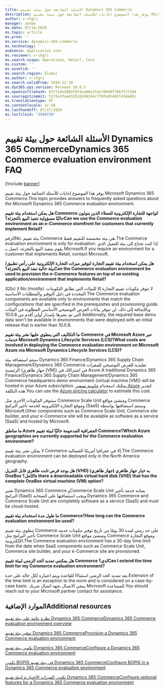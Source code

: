 ```yaml
---
title: الأسئلة الشائعة حول بيئة تقييم Dynamics 365 Commerce
description: يوفر هذا الموضوع إجابات للأسئلة الشائعة حول بيئة تقييم Microsoft Dynamics 365 Commerce.
author: v-chgri
manager: annbe
ms.date: 07/16/2020
ms.topic: article
ms.prod: ''
ms.service: dynamics-365-commerce
ms.technology: ''
audience: Application user
ms.reviewer: v-chgri
ms.search.scope: Operations, Retail, Core
ms.custom: ''
ms.assetid: ''
ms.search.region: Global
ms.author: v-chgri
ms.search.validFrom: 2019-12-10
ms.dyn365.ops.version: Release 10.0.5
ms.openlocfilehash: 637714e28b9f8f4aa66e251e709d8f78bff2739d
ms.sourcegitcommit: 5175e3fae432016246244cf70fe05465f43de88c
ms.translationtype: HT
ms.contentlocale: ar-SA
ms.lasthandoff: 07/17/2020
ms.locfileid: "3599739"
---
```

# <a name="dynamics-365-commerce-evaluation-environment-faq"></a><span data-ttu-id="bbea1-103">الأسئلة الشائعة حول بيئة تقييم Dynamics 365 Commerce</span><span class="sxs-lookup"><span data-stu-id="bbea1-103">Dynamics 365 Commerce evaluation environment FAQ</span></span>

[!include [banner](includes/banner.md)]

<span data-ttu-id="bbea1-104">يوفر هذا الموضوع إجابات للأسئلة الشائعة حول بيئة تقييم Microsoft Dynamics 365 Commerce.</span><span class="sxs-lookup"><span data-stu-id="bbea1-104">This topic provides answers to frequently asked questions about the Microsoft Dynamics 365 Commerce evaluation environment.</span></span>

<span data-ttu-id="bbea1-105">**هل يمكن استخدام بيئة تقييم Commerce كواجهة للتجارة الإلكترونية للعملاء الذين يتولون حاليًا مسؤولية تنفيذ البيع بالتجزئة؟**</span><span class="sxs-lookup"><span data-stu-id="bbea1-105">**Can we use the Commerce evaluation environment as an e-Commerce storefront for customers that currently implement Retail?**</span></span>

<span data-ttu-id="bbea1-106">الرقم</span><span class="sxs-lookup"><span data-stu-id="bbea1-106">No.</span></span> <span data-ttu-id="bbea1-107">بيئة تقييم Commerce هي بيئة مخصصة للتقييم فقط.</span><span class="sxs-lookup"><span data-stu-id="bbea1-107">The Commerce evaluation environment is only for evaluation.</span></span> <span data-ttu-id="bbea1-108">إذا كنت تحتاج إلى بيئة للعميل الذي يقوم بتنفيذ البيع بالتجزئة، اتصل بـ Microsoft.</span><span class="sxs-lookup"><span data-stu-id="bbea1-108">If you require an environment for a customer that implements Retail, contact Microsoft.</span></span>

<span data-ttu-id="bbea1-109">**هل يمكن استخدام بيئة تقييم التجارة لتوفير ميزات التجارة الإلكترونية على رأس تطبيق/بيئة حالية تنفذ البيع بالتجزئة؟**</span><span class="sxs-lookup"><span data-stu-id="bbea1-109">**Can the Commerce evaluation environment be used to provision the e-Commerce features on top of an existing application/environment that implements Retail?**</span></span>

<span data-ttu-id="bbea1-110">لا (غالبًا).</span><span class="sxs-lookup"><span data-stu-id="bbea1-110">No (mostly).</span></span> <span data-ttu-id="bbea1-111">لا تتوفر مكونات تقييم التجارة إلا للبيئات التي تطابق التكوينات المحددة في دليل التوفير والمتطلبات الأساسية.</span><span class="sxs-lookup"><span data-stu-id="bbea1-111">The Commerce evaluation components are available only to environments that match the configurations that are specified in the prerequisites and provisioning guide.</span></span> <span data-ttu-id="bbea1-112">وبالإضافة إلى ذلك، لن تتوفر بيانات العرض التوضيحي الأساسي المطلوبة في البيئات التي تم نشرها بإصدار أولي أقدم من 10.0.8.</span><span class="sxs-lookup"><span data-stu-id="bbea1-112">Additionally, the required base demo data won't be available in environments that were deployed with an initial release that is earlier than 10.0.8.</span></span> 

<span data-ttu-id="bbea1-113">**ما التكاليف التي ينطوي عليها نشر بيئة تقييم Commerce في Microsoft Azure عبر خدمات Microsoft Dynamics Lifecycle Services (LCS)؟**</span><span class="sxs-lookup"><span data-stu-id="bbea1-113">**What costs are involved in deploying the Commerce evaluation environment on Microsoft Azure via Microsoft Dynamics Lifecycle Services (LCS)?**</span></span>

<span data-ttu-id="bbea1-114">ستتم استضافة بيئة Dynamics 365 Finance/Dynamics 365 Supply Chain Management/Dynamics 365 Commerce تقليدية للعرض التوضيحي للمقرات الرئيسية (جهاز ظاهري \[VM\]) في اشتراكك في Azure.</span><span class="sxs-lookup"><span data-stu-id="bbea1-114">A traditional Dynamics 365 Finance/Dynamics 365 Supply Chain Management/Dynamics 365 Commerce headquarters demo environment (virtual machine \[VM\]) will be hosted in your Azure subscription.</span></span> <span data-ttu-id="bbea1-115">يمكنك استخدام [حاسبة تسعير Azure](https://azure.microsoft.com/pricing/calculator/) لتقدير هذه التكلفة.</span><span class="sxs-lookup"><span data-stu-id="bbea1-115">You can use the [Azure pricing calculator](https://azure.microsoft.com/pricing/calculator/) to estimate this cost.</span></span>

<span data-ttu-id="bbea1-116">ستتوفر المكونات الأخرى مثل Commerce Scale Unit ومنشئ مواقع Commerce وموقع التجارة الإلكترونية كخدمة تأجير البرامج (SaaS) وستتم استضافتها بواسطة Microsoft.</span><span class="sxs-lookup"><span data-stu-id="bbea1-116">Other components such as Commerce Scale Unit, Commerce site builder, and your e-Commerce site will be available as software as a service (SaaS) and hosted by Microsoft.</span></span>

<span data-ttu-id="bbea1-117">**ما مناطق Azure الجغرافية المدعومة حاليًا لبيئة تقييم Commerce؟**</span><span class="sxs-lookup"><span data-stu-id="bbea1-117">**Which Azure geographies are currently supported for the Commerce evaluation environment?**</span></span>

<span data-ttu-id="bbea1-118">لا يمكن نشر بيئة تقييم Commerce إلا في جغرافيا أمريكا الشمالية.</span><span class="sxs-lookup"><span data-stu-id="bbea1-118">The Commerce evaluation environment can be deployed only in the North America geography.</span></span>

<span data-ttu-id="bbea1-119">**هل يوجد قرص ثابت ظاهري قابل للتنزيل (VHD) به خيار جهاز ظاهري (جهاز ظاهري) OneBox كامل؟**</span><span class="sxs-lookup"><span data-stu-id="bbea1-119">**Is there a downloadable virtual hard disk (VHD) that has the complete OneBox virtual machine (VM) option?**</span></span>

<span data-ttu-id="bbea1-120">تعتبر Dynamics 365 Commerce وCommerce Scale Unit بمثابة خدمة تأجير البرامج‬ (SaaS) ويجب استضافتها على السحابة.</span><span class="sxs-lookup"><span data-stu-id="bbea1-120">Dynamics 365 Commerce and Commerce Scale Unit are completely software as a service (SaaS) and must be cloud-hosted.</span></span>

<span data-ttu-id="bbea1-121">**ما طول مدة استخدام بيئة تقييم Commerce؟**</span><span class="sxs-lookup"><span data-stu-id="bbea1-121">**How long can the Commerce evaluation environment be used?**</span></span>

<span data-ttu-id="bbea1-122">تنطوي بيئة تقييم Commerce على حد زمني لمدة 30 يومًا من تاريخ توفير مكونات خدمة تأجير البرامج مثل Commerce Scale Unit ومنشئ مواقع Commerce وموقع التجارة الإلكترونية.</span><span class="sxs-lookup"><span data-stu-id="bbea1-122">The Commerce evaluation environment has a 30-day time limit from the date when SaaS components such as Commerce Scale Unit, Commerce site builder, and your e-Commerce site are provisioned.</span></span>

<span data-ttu-id="bbea1-123">**هل يمكنني تمديد الحد الزمني لبيئة تقييم Commerce لدي؟**</span><span class="sxs-lookup"><span data-stu-id="bbea1-123">**Can I extend the time limit for my Commerce evaluation environment?**</span></span>

<span data-ttu-id="bbea1-124">يعد تمديد الحد الزمني استثناءًا للقاعدة ويتم اعتباره لكل حالة على حدة.</span><span class="sxs-lookup"><span data-stu-id="bbea1-124">Extension of the time limit is an exception to the norm and is considered on a case-by-case basis.</span></span> <span data-ttu-id="bbea1-125">ينبغي الاتصال بجهة اتصال شريك Microsoft للمساعدة.</span><span class="sxs-lookup"><span data-stu-id="bbea1-125">You should reach out to your Microsoft partner contact for assistance.</span></span>

## <a name="additional-resources"></a><span data-ttu-id="bbea1-126">الموارد الإضافية</span><span class="sxs-lookup"><span data-stu-id="bbea1-126">Additional resources</span></span>

[<span data-ttu-id="bbea1-127">نظرة عامة على بيئة تقييم Dynamics 365 Commerce</span><span class="sxs-lookup"><span data-stu-id="bbea1-127">Dynamics 365 Commerce evaluation environment overview</span></span>](cpe-overview.md)

[<span data-ttu-id="bbea1-128">توفير بيئة تقييم Dynamics 365 Commerce</span><span class="sxs-lookup"><span data-stu-id="bbea1-128">Provision a Dynamics 365 Commerce evaluation environment</span></span>](provisioning-guide.md)

[<span data-ttu-id="bbea1-129">تكوين بيئة تقييم Dynamics 365 Commerce</span><span class="sxs-lookup"><span data-stu-id="bbea1-129">Configure a Dynamics 365 Commerce evaluation environment</span></span>](cpe-post-provisioning.md)

[<span data-ttu-id="bbea1-130">تكوين BOPIS في بيئة تقييم Dynamics 365 Commerce</span><span class="sxs-lookup"><span data-stu-id="bbea1-130">Configure BOPIS in a Dynamics 365 Commerce evaluation environment</span></span>](cpe-bopis.md)

[<span data-ttu-id="bbea1-131">تكوين الميزات الاختيارية لبيئة تقييم Dynamics 365 Commerce</span><span class="sxs-lookup"><span data-stu-id="bbea1-131">Configure optional features for a Dynamics 365 Commerce evaluation environment</span></span>](cpe-optional-features.md)
